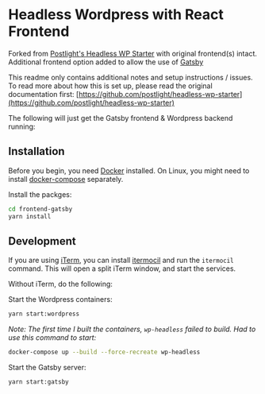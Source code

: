 # Headless Wordpress with React Frontend

Forked from [Postlight's Headless WP Starter](https://github.com/postlight/headless-wp-starter) with original frontend(s) intact. Additional frontend option added to allow the use of [Gatsby](https://gatsbyjs.org)

This readme only contains additional notes and setup instructions / issues. To read more about how this is set up, please read the original documentation first: [https://github.com/postlight/headless-wp-starter](https://github.com/postlight/headless-wp-starter)

The following will just get the Gatsby frontend & Wordpress backend running:

## Installation

Before you begin, you need [Docker](https://www.docker.com) installed. On Linux, you might need to install [docker-compose](https://docs.docker.com/compose/install/#install-compose) separately.

Install the packges:

```bash
cd frontend-gatsby
yarn install
```

## Development

If you are using [iTerm](https://iterm2.com/), you can install [itermocil](https://github.com/TomAnthony/itermocil) and run the `itermocil` command. This will open a split iTerm window, and start the services.

Without iTerm, do the following:

Start the Wordpress containers:

```bash
yarn start:wordpress
```

*Note: The first time I built the containers, `wp-headless` failed to build. Had to use this command to start:*

```bash
docker-compose up --build --force-recreate wp-headless
```

Start the Gatsby server:

```bash
yarn start:gatsby
```